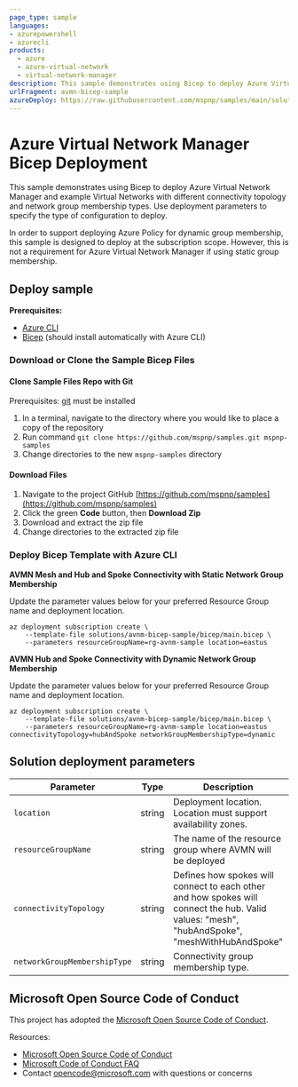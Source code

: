 ```yaml
---
page_type: sample
languages:
- azurepowershell
- azurecli
products:
  - azure
  - azure-virtual-network
  - virtual-network-manager
description: This sample demonstrates using Bicep to deploy Azure Virtual Network Manager and example Virtual Networks with different connectivity topology and network group membership types. 
urlFragment: avmn-bicep-sample
azureDeploy: https://raw.githubusercontent.com/mspnp/samples/main/solutions/avnm-bicep-sample/azuredeploy.json
---
```


# Azure Virtual Network Manager Bicep Deployment

This sample demonstrates using Bicep to deploy Azure Virtual Network Manager and example Virtual Networks with different connectivity topology and network group membership types. Use deployment parameters to specify the type of configuration to deploy.

In order to support deploying Azure Policy for dynamic group membership, this sample is designed to deploy at the subscription scope. However, this is not a requirement for Azure Virtual Network Manager if using static group membership.

## Deploy sample

**Prerequisites:**

- [Azure CLI](https://learn.microsoft.com/cli/azure/install-azure-cli)
- [Bicep](https://learn.microsoft.com/azure/azure-resource-manager/bicep/install#azure-cli) (should install automatically with Azure CLI)

### Download or Clone the Sample Bicep Files

#### Clone Sample Files Repo with Git

Prerequisites: [git](https://git-scm.com/downloads) must be installed

1. In a terminal, navigate to the directory where you would like to place a copy of the repository
1. Run command `git clone https://github.com/mspnp/samples.git mspnp-samples`
1. Change directories to the new `mspnp-samples` directory

#### Download Files

1. Navigate to the project GitHub [https://github.com/mspnp/samples](https://github.com/mspnp/samples)
1. Click the green **Code** button, then **Download Zip**
1. Download and extract the zip file
1. Change directories to the extracted zip file

### Deploy Bicep Template with Azure CLI

**AVMN Mesh and Hub and Spoke Connectivity with Static Network Group Membership**

Update the parameter values below for your preferred Resource Group name and deployment location.

```azurecli-interactive
az deployment subscription create \
    --template-file solutions/avnm-bicep-sample/bicep/main.bicep \
    --parameters resourceGroupName=rg-avnm-sample location=eastus
```

**AVMN Hub and Spoke Connectivity with Dynamic Network Group Membership**

Update the parameter values below for your preferred Resource Group name and deployment location.

```azurecli-interactive
az deployment subscription create \
    --template-file solutions/avnm-bicep-sample/bicep/main.bicep \
    --parameters resourceGroupName=rg-avnm-sample location=eastus connectivityTopology=hubAndSpoke networkGroupMembershipType=dynamic
```

## Solution deployment parameters

| Parameter | Type | Description | Default |
|---|---|---|--|
| `location` | string | Deployment location. Location must support availability zones. | `eastus` |
| `resourceGroupName` | string | The name of the resource group where AVMN will be deployed | `rg-avnm-sample` |
| `connectivityTopology` | string | Defines how spokes will connect to each other and how spokes will connect the hub. Valid values: "mesh", "hubAndSpoke", "meshWithHubAndSpoke" | `meshWithHubAndSpoke` |
| `networkGroupMembershipType` | string | Connectivity group membership type.| `static` |

## Microsoft Open Source Code of Conduct

This project has adopted the [Microsoft Open Source Code of Conduct](https://opensource.microsoft.com/codeofconduct/).

Resources:

- [Microsoft Open Source Code of Conduct](https://opensource.microsoft.com/codeofconduct/)
- [Microsoft Code of Conduct FAQ](https://opensource.microsoft.com/codeofconduct/faq/)
- Contact [opencode@microsoft.com](mailto:opencode@microsoft.com) with questions or concerns
